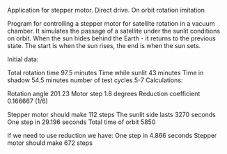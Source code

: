 
Application for stepper motor. Direct drive. On orbit rotation imitation


Program for controlling a stepper motor for satellite rotation in a vacuum chamber.
It simulates the passage of a satellite under the sunlit conditions on orbit. When the sun hides behind the Earth - it returns to the previous state.
The start is when the sun rises, the end is when the sun sets.

Initial data:

Total rotation time 97.5 minutes
Time while sunlit 43 minutes
Time in shadow 54.5 minutes
number of test cycles 5-7
Calculations:

Rotation angle 201.23
Motor step 1.8 degrees
Reduction coefficient 0.166667 (1/6)

Stepper motor should make 112 steps
The sunlit side lasts 3270 seconds
One step in 29.196 seconds
Total time of orbit 5850

If we need to use reduction we have:
One step in 4.866 seconds
Stepper motor should make 672 steps
